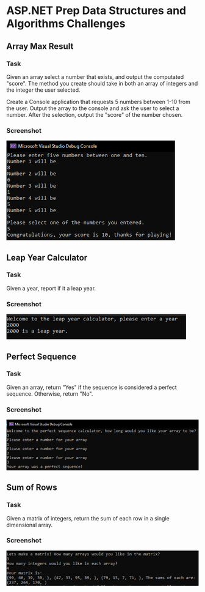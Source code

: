 # ASP.NET Prep Data Structures and Algorithms Challenges

## Array Max Result

### Task

Given an array select a number that exists, and output the computated "score". The method you create should take in both an array of integers and the integer the user selected.

Create a Console application that requests 5 numbers between 1-10 from the user. Output the array to the console and ask the user to select a number. After the selection, output the "score" of the number chosen.

### Screenshot

![](prepC1.PNG)

## Leap Year Calculator

### Task

Given a year, report if it a leap year.

### Screenshot

![](prepC2.PNG)

## Perfect Sequence

### Task

Given an array, return "Yes" if the sequence is considered a perfect sequence. Otherwise, return "No".

### Screenshot

![](prepC3.PNG)

## Sum of Rows

### Task

Given a matrix of integers, return the sum of each row in a single dimensional array.

### Screenshot

![](prepC4.PNG)